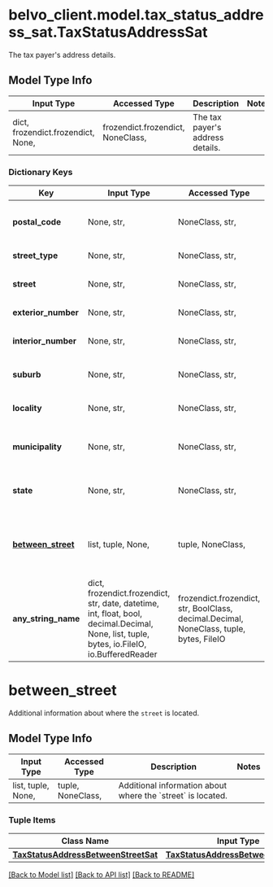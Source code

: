 # belvo_client.model.tax_status_address_sat.TaxStatusAddressSat

The tax payer's address details.

## Model Type Info
Input Type | Accessed Type | Description | Notes
------------ | ------------- | ------------- | -------------
dict, frozendict.frozendict, None,  | frozendict.frozendict, NoneClass,  | The tax payer&#x27;s address details. | 

### Dictionary Keys
Key | Input Type | Accessed Type | Description | Notes
------------ | ------------- | ------------- | ------------- | -------------
**postal_code** | None, str,  | NoneClass, str,  | The postcode of the address.  | 
**street_type** | None, str,  | NoneClass, str,  | The &#x60;street&#x60; type. | [optional] 
**street** | None, str,  | NoneClass, str,  | The tax payers street. | [optional] 
**exterior_number** | None, str,  | NoneClass, str,  | The street number. | [optional] 
**interior_number** | None, str,  | NoneClass, str,  | Additional address information. | [optional] 
**suburb** | None, str,  | NoneClass, str,  | The suburb of the tax payer.  | [optional] 
**locality** | None, str,  | NoneClass, str,  | The locality of the address.  | [optional] 
**municipality** | None, str,  | NoneClass, str,  | The municipality of the address. | [optional] 
**state** | None, str,  | NoneClass, str,  | The state that the address is in. | [optional] 
**[between_street](#between_street)** | list, tuple, None,  | tuple, NoneClass,  | Additional information about where the &#x60;street&#x60; is located.  | [optional] 
**any_string_name** | dict, frozendict.frozendict, str, date, datetime, int, float, bool, decimal.Decimal, None, list, tuple, bytes, io.FileIO, io.BufferedReader | frozendict.frozendict, str, BoolClass, decimal.Decimal, NoneClass, tuple, bytes, FileIO | any string name can be used but the value must be the correct type | [optional]

# between_street

Additional information about where the `street` is located. 

## Model Type Info
Input Type | Accessed Type | Description | Notes
------------ | ------------- | ------------- | -------------
list, tuple, None,  | tuple, NoneClass,  | Additional information about where the &#x60;street&#x60; is located.  | 

### Tuple Items
Class Name | Input Type | Accessed Type | Description | Notes
------------- | ------------- | ------------- | ------------- | -------------
[**TaxStatusAddressBetweenStreetSat**](TaxStatusAddressBetweenStreetSat.md) | [**TaxStatusAddressBetweenStreetSat**](TaxStatusAddressBetweenStreetSat.md) | [**TaxStatusAddressBetweenStreetSat**](TaxStatusAddressBetweenStreetSat.md) |  | 

[[Back to Model list]](../../README.md#documentation-for-models) [[Back to API list]](../../README.md#documentation-for-api-endpoints) [[Back to README]](../../README.md)

